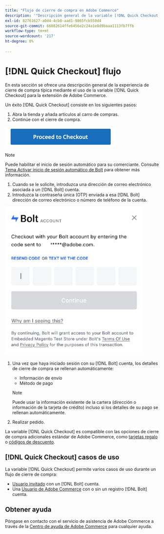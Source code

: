 ```yaml
---
title: "Flujo de cierre de compra en Adobe Commerce"
description: '"Descripción general de la variable [!DNL Quick Checkout] en Adobe Commerce".'
exl-id: 82761627-a0d4-4cb0-aad1-9865fcb550d4
source-git-commit: 66082614ffe6456e2c24a1e8d9baaa1113fb7ffb
workflow-type: tm+mt
source-wordcount: '217'
ht-degree: 0%

---
```


# [!DNL Quick Checkout] flujo

En esta sección se ofrece una descripción general de la experiencia de cierre de compra típica mediante el uso de la variable [!DNL Quick Checkout] para la extensión de Adobe Commerce.

Un éxito [!DNL Quick Checkout] consiste en los siguientes pasos:

1. Abra la tienda y añada artículos al carro de compras.
1. Continúe con el cierre de compra.

![Cierre de compra](assets/proceed-checkout.png)

>[!NOTE]
>
> Puede habilitar el inicio de sesión automático para su comerciante. Consulte [Tema Activar inicio de sesión automático de Bolt](https://help.bolt.com/products/embedded/direct-api/auto-login/) para obtener más información.

1. Cuando se le solicite, introduzca una dirección de correo electrónico asociada a un [!DNL Bolt] cuenta.
1. Introduzca la contraseña única (OTP) enviada a esa [!DNL Bolt] dirección de correo electrónico o número de teléfono de la cuenta.

![Ventana emergente de OTP](assets/pop-up.png)

1. Una vez que haya iniciado sesión con su [!DNL Bolt] cuenta, los detalles de cierre de compra se rellenan automáticamente:

   - Información de envío
   - Método de pago

   >[!NOTE]
   >
   > Puede usar la información existente de la cartera (dirección o información de la tarjeta de crédito) incluso si los detalles de su pago se rellenan automáticamente.

1. Realizar pedido.

La variable [!DNL Quick Checkout] es compatible con las opciones de cierre de compra adicionales estándar de Adobe Commerce, como [tarjetas regalo](https://docs.magento.com/user-guide/catalog/product-gift-card.html) o [códigos de descuento](https://docs.magento.com/user-guide/marketing/price-rules-cart-coupon.html).

## [!DNL Quick Checkout] casos de uso

La variable [!DNL Quick Checkout] permite varios casos de uso durante un flujo de cierre de compra:

- [Usuario invitado](../quick-checkout/checkout-bolt.md) con un [!DNL Bolt] cuenta.
- Una [Usuario de Adobe Commerce](../quick-checkout/checkout-adobe-commerce.md) con o sin un registro [!DNL Bolt] cuenta.

## Obtener ayuda

Póngase en contacto con el servicio de asistencia de Adobe Commerce a través de la [Centro de ayuda de Adobe Commerce](https://experienceleague.adobe.com/docs/commerce-knowledge-base/kb/overview.html) para cualquier ayuda.
